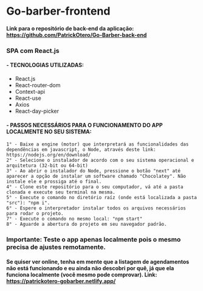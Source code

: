 # Go-barber-frontend

#### Link para o repositório de back-end da aplicação: https://github.com/PatrickOtero/Go-Barber-back-end

### SPA com React.js

#### - TECNOLOGIAS UTILIZADAS:

  - React.js
  - React-router-dom
  - Context-api
  - React-use
  - Axios
  - React-day-picker
  
#### - PASSOS NECESSÁRIOS PARA O FUNCIONAMENTO DO APP LOCALMENTE NO SEU SISTEMA:

    1° - Baixe a engine (motor) que interpretará as funcionalidades das dependências em javascript, o Node, através deste link: https://nodejs.org/en/download/
    2° - Selecione o instalador de acordo com o seu sistema operacional e arquitetura (32-bit ou 64-bit)
    3° - Ao abrir o instalador do Node, pressione o botão "next" até aparecer a opção de instalar um software chamado "Chocolatey". Não instale ele e prossiga até o final.
    4° - Clone este repositório para o seu computador, vá até a pasta clonada e execute seu terminal na mesma.
    5° - Execute o comando no diretório raíz (onde está localizada a pasta "src"): "npm i".
    6° - Espere o interpretador instalar todos os arquivos necessários para rodar o projeto.
    7° - Execute o comando no mesmo local: "npm start"
    8° - Aguarde a abertura do projeto em seu navegador padrão.
      
      
### Importante: Teste o app apenas localmente pois o mesmo precisa de ajustes remotamente.

#### Se quiser ver online, tenha em mente que a listagem de agendamentos não está funcionando e eu ainda não descobri por quê, já que ela funciona localmente (você mesmo pode comprovar). Link: https://patrickotero-gobarber.netlify.app/
